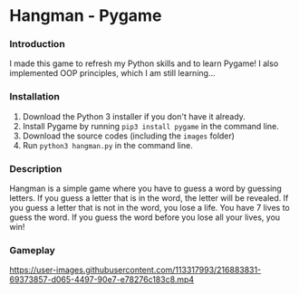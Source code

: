 # Hangman - Pygame

### Introduction
I made this game to refresh my Python skills and to learn Pygame!
I also implemented OOP principles, which I am still learning...

### Installation
1. Download the Python 3 installer if you don't have it already.
2. Install Pygame by running `pip3 install pygame` in the command line.
3. Download the source codes (including the `images` folder)
4. Run `python3 hangman.py` in the command line.

### Description
Hangman is a simple game where you have to guess a word by guessing letters. 
If you guess a letter that is in the word, the letter will be revealed. 
If you guess a letter that is not in the word, you lose a life. 
You have 7 lives to guess the word. 
If you guess the word before you lose all your lives, you win!

### Gameplay
https://user-images.githubusercontent.com/113317993/216883831-69373857-d065-4497-90e7-e78276c183c8.mp4


